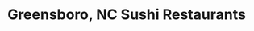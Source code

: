 ---
layout: city
title: Greensboro, NC Sushi Restaurants
permalink: /north-carolina/greensboro/
stateAbbr: NC
stateName: North Carolina
cityName: Greensboro

---
